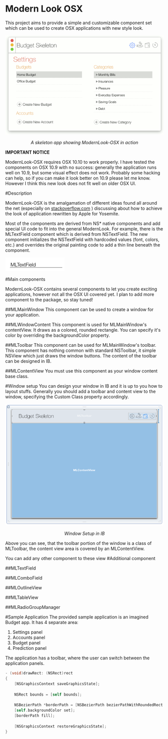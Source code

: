 # Modern Look OSX

This project aims to provide a simple and customizable component set which can be used to create OSX applications with new style look.
<p align="center">
	<img src="doc/modernlook.gif" alt="Sample">
	<p align="center">
		<em>A skeleton app showing ModernLook-OSX in action</em>
	</p>
</p>

**IMPORTANT NOTICE**

ModernLook-OSX requires OSX 10.10 to work properly. I have tested the components on OSX 10.9 with no success: generally the application runs well on 10.9, but some visual effect does not work. Probably some hacking can help, so if you can make it look better on 10.9 please let me know. However I think this new look does not fit well on older OSX UI.

#Description

ModernLook-OSX is the amalgamation of different ideas found all around the net (especially on [stackoverflow.com](http://stackoverflow.com) ) discussing about how to achieve the look of application rewritten by Apple for Yosemite.
 
Most of the components are derived from NS* native components and add special UI code to fit into the general ModernLook. 
For example, there is the MLTextField component which is derived from NSTextField. The new component initializes the NSTextField with hardcoded values (font, colors, etc.) and overrides the original painting code to add a thin line beneath the component.

<img src="doc/mltextfield.png" alt="MLTextField" style="width:189;height:44">


#Main components

ModernLook-OSX contains several components to let you create exciting applications, however not all the OSX UI covered yet. I plan to add more component to the package, so stay tuned!

##MLMainWindow
This component can be used to create a window for your application.

##MLWindowContent
This component is used for MLMainWindow's contentView. It draws as a colored, rounded rectangle. You can specify it's color by overriding the backgroundColor property.

##MLToolbar
This component can be used for MLMainWindow's toolbar. This component has nothing common with standard NSToolbar, it simple NSView which just draws the window buttons. The content of the toolbar can be designed in IB.

##MLContentView
You must use this component as your window content base class. 

#Window setup
You can design your window in IB and it is up to you how to layout stuffs. Generally you should add a toolbar and content view to the window, specifying the Custom Class property accordingly.
<p align="center">
	<img src="doc/ml-ib.png" alt="Window Setup in IB">
	<p align="center">
		<em>Window Setup in IB</em>
	</p>
</p>

Above you can see, that the toolbar portion of the window is a class of MLToolbar, the content view area is covered by an MLContentView.

You can add any other component to these view
#Additional component

##MLTextField

##MLComboField

##MLOutlineView

##MLTableView

##MLRadioGroupManager

#Sample Application
The provided sample application is an imagined Budget app. It has 4 separate area:

1. Settings panel
2. Accounts panel
3. Budget panel
4. Prediction panel

The application has a toolbar, where the user can switch between the application panels.

 
```objective-c
- (void)drawRect: (NSRect)rect
{
	[NSGraphicsContext saveGraphicsState];
	
	NSRect bounds = [self bounds];
	
	NSBezierPath *borderPath = [NSBezierPath bezierPathWithRoundedRect: bounds xRadius: ML_MAIN_WINDOW_ROUNDED_RECT_RADIUS yRadius: ML_MAIN_WINDOW_ROUNDED_RECT_RADIUS];
	[self.backgroundColor set];
	[borderPath fill];
	
	[NSGraphicsContext restoreGraphicsState];
}
```
